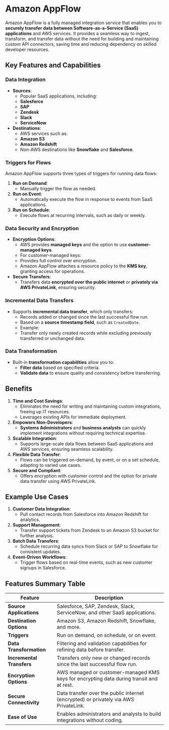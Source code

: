 # Amazon AppFlow

Amazon AppFlow is a fully managed integration service that enables you to **securely transfer data between Software-as-a-Service (SaaS) applications** and AWS services. It provides a seamless way to ingest, transform, and transfer data without the need for building and maintaining custom API connectors, saving time and reducing dependency on skilled developer resources.

## Key Features and Capabilities

### Data Integration

- **Sources**:
    - Popular SaaS applications, including:
    - **Salesforce**
    - **SAP**
    - **Zendesk**
    - **Slack**
    - **ServiceNow**
- **Destinations**:
    - AWS services such as:
    - **Amazon S3**
    - **Amazon Redshift**
    - Non-AWS destinations like **Snowflake** and **Salesforce**.

### Triggers for Flows

Amazon AppFlow supports three types of triggers for running data flows:

1. **Run on Demand**:
    - Manually trigger the flow as needed.
2. **Run on Event**:
    - Automatically execute the flow in response to events from SaaS applications.
3. **Run on Schedule**:
    - Execute flows at recurring intervals, such as daily or weekly.

### Data Security and Encryption

- **Encryption Options**:
    - AWS provides **managed keys** and the option to use **customer-managed keys**.
    - For customer-managed keys:
    - Provides full control over encryption.
    - Amazon AppFlow attaches a resource policy to the **KMS key**, granting access for operations.
- **Secure Transfers**:
    - Transfers data **encrypted over the public internet** or **privately via AWS PrivateLink**, ensuring security.

### Incremental Data Transfers

- Supports **incremental data transfer**, which only transfers:
    - Records added or changed since the last successful flow run.
    - Based on a **source timestamp field**, such as `CreatedDate`.
    - Example:
    - Transfer only newly created records while excluding previously transferred or unchanged data.

### Data Transformation

- Built-in **transformation capabilities** allow you to:
    - **Filter data** based on specified criteria.
    - **Validate data** to ensure quality and consistency before transferring.

## Benefits

1. **Time and Cost Savings**:
    - Eliminates the need for writing and maintaining custom integrations, freeing up IT resources.
    - Leverages existing APIs for immediate deployment.
2. **Empowers Non-Developers**:
    - **Systems Administrators** and **business analysts** can quickly implement integrations without requiring technical expertise.
3. **Scalable Integration**:
    - Supports large-scale data flows between SaaS applications and AWS services, ensuring seamless scalability.
4. **Flexible Data Transfer**:
    - Flows can be triggered on-demand, by event, or on a set schedule, adapting to varied use cases.
5. **Secure and Compliant**:
    - Offers encryption with customer control and the option for private data transfer using AWS PrivateLink.

## Example Use Cases

1. **Customer Data Integration**:
    - Pull contact records from Salesforce into Amazon Redshift for analytics.
2. **Support Management**:
    - Transfer support tickets from Zendesk to an Amazon S3 bucket for further analysis.
3. **Batch Data Transfers**:
    - Schedule recurring data syncs from Slack or SAP to Snowflake for consistent updates.
4. **Event-Driven Workflows**:
    - Trigger flows based on real-time events, such as new customer signups in Salesforce.

## Features Summary Table

| **Feature**                  | **Description**                                                                                             |
|-------------------------------|-------------------------------------------------------------------------------------------------------------|
| **Source Applications**       | Salesforce, SAP, Zendesk, Slack, ServiceNow, and other SaaS applications.                                  |
| **Destination Options**       | Amazon S3, Amazon Redshift, Snowflake, and more.                                                           |
| **Triggers**                  | Run on demand, on schedule, or on event.                                                                   |
| **Data Transformation**       | Filtering and validation capabilities for refining data before transfer.                                   |
| **Incremental Transfers**     | Transfers only new or changed records since the last successful flow run.                                  |
| **Encryption Options**        | AWS managed or customer-managed KMS keys for encrypting data during transit and at rest.                  |
| **Secure Connectivity**       | Data transfer over the public internet (encrypted) or privately via AWS PrivateLink.                      |
| **Ease of Use**               | Enables administrators and analysts to build integrations without coding.                                 |
